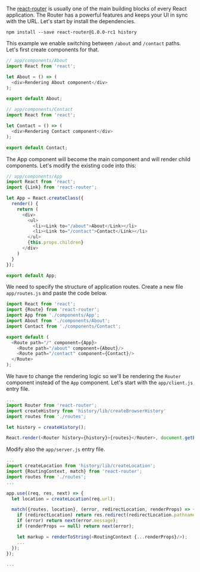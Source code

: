 The [react-router](https://github.com/rackt/react-router) is usually one of the main building blocks of every React application. The Router has a powerful features and keeps your UI in sync with the URL. Let's start by install the dependencies.

```
npm install --save react-router@1.0.0-rc1 history
```

This example we enable switching between `/about` and `/contact` paths. Let's first create components for that.

```js
// app/components/About
import React from 'react';

let About = () => (
  <div>Rendering About component</div>
);

export default About;
```

```js
// app/components/Contact
import React from 'react';

let Contact = () => (
  <div>Rendering Contact component</div>
);

export default Contact;

```

The App component will become the main component and will render child components. Let's modify the existing code into this:

```js
// app/components/App
import React from 'react';
import {Link} from 'react-router';

let App = React.createClass({
  render() {
    return (
      <div>
        <ul>
          <li><Link to="/about">About</Link></li>
          <li><Link to="/contact">Contact</Link></li>
        </ul>
        {this.props.children}
      </div>
    )
  }
});

export default App;
```

We need to specify the structure of application routes. Create a new file `app/routes.js` and paste the code below.

```js
import React from 'react';
import {Route} from 'react-router';
import App from './components/App';
import About from './components/About';
import Contact from './components/Contact';

export default (
  <Route path="/" component={App}>
    <Route path="/about" component={About}/>
    <Route path="/contact" component={Contact}/>
  </Route>
);
```

We have to change the rendering logic so we'll be rendering the `Router` component instead of the `App` component. Let's start with the `app/client.js` entry file.

```js
...
import Router from 'react-router';
import createHistory from 'history/lib/createBrowserHistory'
import routes from './routes';

let history = createHistory();

React.render(<Router history={history}>{routes}</Router>, document.getElementById('app'))
```

Modify also the `app/server.js` entry file.

```js
...
import createLocation from 'history/lib/createLocation';
import {RoutingContext, match} from 'react-router';
import routes from './routes';
...

app.use((req, res, next) => {
  let location = createLocation(req.url);

  match({routes, location}, (error, redirectLocation, renderProps) => {
    if (redirectLocation) return res.redirect(redirectLocation.pathname);
    if (error) return next(error.message);
    if (renderProps == null) return next(error);

    let markup = renderToString(<RoutingContext {...renderProps}/>);
    ...
  });
});

...
```
